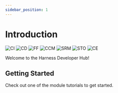 ```yaml
---
sidebar_position: 1
---
```


# Introduction

![CI](/img/icon_ci.svg)
![CD](/img/icon_cd.svg)
![FF](/img/icon_ff.svg)
![CCM](/img/icon_ccm.svg)
![SRM](/img/icon_srm.svg)
![STO](/img/icon_sto.svg)
![CE](/img/icon_ce.svg)

Welcome to the Harness Developer Hub! 

## Getting Started

Check out one of the module tutorials to get started. 

